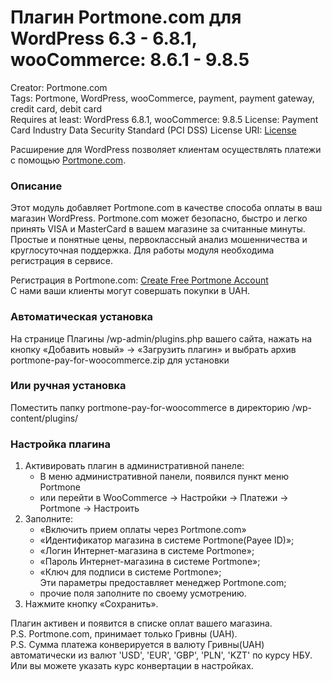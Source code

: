 # Плагин Portmone.com для WordPress 6.3 - 6.8.1, wooCommerce: 8.6.1 - 9.8.5

Creator: Portmone.com   
Tags: Portmone, WordPress, wooCommerce, payment, payment gateway, credit card, debit card    
Requires at least: WordPress 6.8.1, wooCommerce: 9.8.5
License: Payment Card Industry Data Security Standard (PCI DSS) 
License URI: [License](https://www.portmone.com.ua/r3/uk/security/) 

Расширение для WordPress позволяет клиентам осуществлять платежи с помощью [Portmone.com](https://www.portmone.com.ua/).

### Описание
Этот модуль добавляет Portmone.com в качестве способа оплаты в ваш магазин WordPress. 
Portmone.com может безопасно, быстро и легко принять VISA и MasterCard в вашем магазине за считанные минуты.
Простые и понятные цены, первоклассный анализ мошенничества и круглосуточная поддержка.
Для работы модуля необходима регистрация в сервисе.

Регистрация в Portmone.com: [Create Free Portmone Account](https://business.portmone.com.ua/signup)    
С нами ваши клиенты могут совершать покупки в UAH.

### Автоматическая установка
На странице Плагины /wp-admin/plugins.php вашего сайта, нажать на кнопку «Добавить новый» -> «Загрузить плагин»
и выбрать архив portmone-pay-for-woocommerce.zip для установки

### Или ручная установка
Поместить папку portmone-pay-for-woocommerce в директорию /wp-content/plugins/

### Настройка плагина
1. Активировать плагин в административной панеле:    
    - В меню административной панели, появился пункт меню Portmone    
    - или перейти в WooCommerce -> Настройки -> Платежи -> Portmone -> Настроить    
3. Заполните:
    - «Включить прием оплаты через Portmone.com»
    - «Идентификатор магазина в системе Portmone(Payee ID)»;    
    - «Логин Интернет-магазина в системе Portmone»;    
    - «Пароль Интернет-магазина в системе Portmone»;
    - «Ключ для подписи в системе Portmone»;  
    Эти параметры предоставляет менеджер Portmone.com;    
    - прочие поля заполните по своему усмотрению.    
4. Нажмите кнопку «Сохранить».

Плагин активен и появится в списке оплат вашего магазина.    
P.S. Portmone.com, принимает только Гривны (UAH).   
P.S. Сумма платежа конверируется в валюту Гривны(UAH) автоматически из валют 'USD', 'EUR', 'GBP', 'PLN', 'KZT'  по курсу НБУ. Или вы можете указать курс конвертации в настройках.

